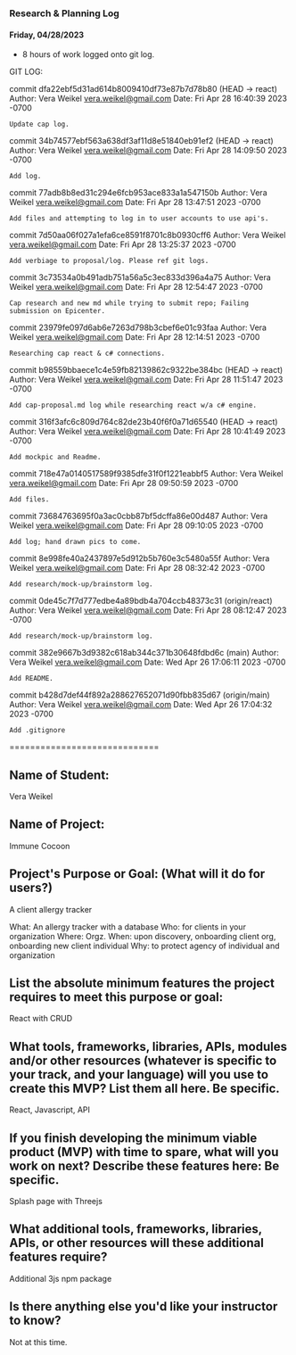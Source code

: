 ### Research & Planning Log
#### Friday, 04/28/2023
* 8 hours of work logged onto git log.  


GIT LOG: 

commit dfa22ebf5d31ad614b8009410df73e87b7d78b80 (HEAD -> react)
Author: Vera Weikel <vera.weikel@gmail.com>
Date:   Fri Apr 28 16:40:39 2023 -0700

    Update cap log.

commit 34b74577ebf563a638df3af11d8e51840eb91ef2 (HEAD -> react)
Author: Vera Weikel <vera.weikel@gmail.com>
Date:   Fri Apr 28 14:09:50 2023 -0700

    Add log.

commit 77adb8b8ed31c294e6fcb953ace833a1a547150b
Author: Vera Weikel <vera.weikel@gmail.com>
Date:   Fri Apr 28 13:47:51 2023 -0700

    Add files and attempting to log in to user accounts to use api's.

commit 7d50aa06f027a1efa6ce8591f8701c8b0930cff6
Author: Vera Weikel <vera.weikel@gmail.com>
Date:   Fri Apr 28 13:25:37 2023 -0700

    Add verbiage to proposal/log. Please ref git logs.

commit 3c73534a0b491adb751a56a5c3ec833d396a4a75
Author: Vera Weikel <vera.weikel@gmail.com>
Date:   Fri Apr 28 12:54:47 2023 -0700

    Cap research and new md while trying to submit repo; Failing submission on Epicenter.

commit 23979fe097d6ab6e7263d798b3cbef6e01c93faa
Author: Vera Weikel <vera.weikel@gmail.com>
Date:   Fri Apr 28 12:14:51 2023 -0700

    Researching cap react & c# connections.

commit b98559bbaece1c4e59fb82139862c9322be384bc (HEAD -> react)
Author: Vera Weikel <vera.weikel@gmail.com>
Date:   Fri Apr 28 11:51:47 2023 -0700

    Add cap-proposal.md log while researching react w/a c# engine.

commit 316f3afc6c809d764c82de23b40f6f0a71d65540 (HEAD -> react)
Author: Vera Weikel <vera.weikel@gmail.com>
Date:   Fri Apr 28 10:41:49 2023 -0700

    Add mockpic and Readme.

commit 718e47a0140517589f9385dfe31f0f1221eabbf5
Author: Vera Weikel <vera.weikel@gmail.com>
Date:   Fri Apr 28 09:50:59 2023 -0700

    Add files.

commit 73684763695f0a3ac0cbb87bf5dcffa86e00d487
Author: Vera Weikel <vera.weikel@gmail.com>
Date:   Fri Apr 28 09:10:05 2023 -0700

    Add log; hand drawn pics to come.

commit 8e998fe40a2437897e5d912b5b760e3c5480a55f
Author: Vera Weikel <vera.weikel@gmail.com>
Date:   Fri Apr 28 08:32:42 2023 -0700

    Add research/mock-up/brainstorm log.

commit 0de45c7f7d777edbe4a89bdb4a704ccb48373c31 (origin/react)
Author: Vera Weikel <vera.weikel@gmail.com>
Date:   Fri Apr 28 08:12:47 2023 -0700

    Add research/mock-up/brainstorm log.

commit 382e9667b3d9382c618ab344c371b30648fdbd6c (main)
Author: Vera Weikel <vera.weikel@gmail.com>
Date:   Wed Apr 26 17:06:11 2023 -0700

    Add README.

commit b428d7def44f892a288627652071d90fbb835d67 (origin/main)
Author: Vera Weikel <vera.weikel@gmail.com>
Date:   Wed Apr 26 17:04:32 2023 -0700

    Add .gitignore

=============================

## Name of Student:
Vera Weikel 

## Name of Project:
Immune Cocoon

## Project's Purpose or Goal: (What will it do for users?)
A client allergy tracker

What: An allergy tracker with a database
Who: for clients in your organization
Where: Orgz.
When: upon discovery,  onboarding client org, onboarding new client individual
Why: to protect agency of individual and organization

## List the absolute minimum features the project requires to meet this purpose or goal: 
React with CRUD

## What tools, frameworks, libraries, APIs, modules and/or other resources (whatever is specific to your track, and your language) will you use to create this MVP? List them all here. Be specific.

React, Javascript, API

## If you finish developing the minimum viable product (MVP) with time to spare, what will you work on next? Describe these features here: Be specific.
Splash page with Threejs

## What additional tools, frameworks, libraries, APIs, or other resources will these additional features require?
Additional 3js npm package

## Is there anything else you'd like your instructor to know?
Not at this time.

